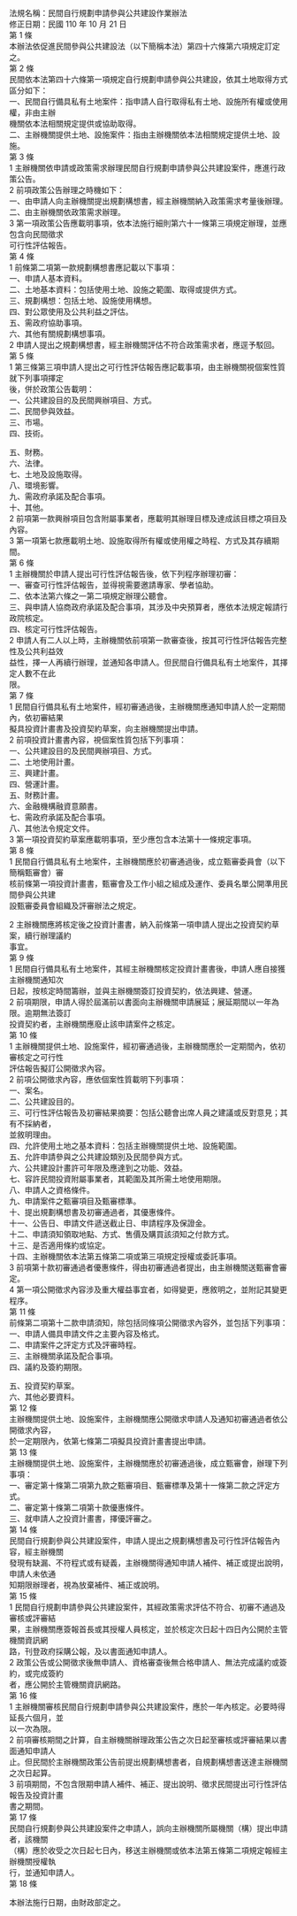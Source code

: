 法規名稱：民間自行規劃申請參與公共建設作業辦法  
修正日期：民國 110 年 10 月 21 日  
第 1 條  
本辦法依促進民間參與公共建設法（以下簡稱本法）第四十六條第六項規定訂定之。  
第 2 條  
民間依本法第四十六條第一項規定自行規劃申請參與公共建設，依其土地取得方式區分如下：  
一、民間自行備具私有土地案件：指申請人自行取得私有土地、設施所有權或使用權，非由主辦  
機關依本法相關規定提供或協助取得。  
二、主辦機關提供土地、設施案件：指由主辦機關依本法相關規定提供土地、設施。  
第 3 條  
1 主辦機關依申請或政策需求辦理民間自行規劃申請參與公共建設案件，應進行政策公告。  
2 前項政策公告辦理之時機如下：  
一、由申請人向主辦機關提出規劃構想書，經主辦機關納入政策需求考量後辦理。  
二、由主辦機關依政策需求辦理。  
3 第一項政策公告應載明事項，依本法施行細則第六十一條第三項規定辦理，並應包含向民間徵求  
可行性評估報告。  
第 4 條  
1 前條第二項第一款規劃構想書應記載以下事項：  
一、申請人基本資料。  
二、土地基本資料：包括使用土地、設施之範圍、取得或提供方式。  
三、規劃構想：包括土地、設施使用構想。  
四、對公眾使用及公共利益之評估。  
五、需政府協助事項。  
六、其他有關規劃構想事項。  
2 申請人提出之規劃構想書，經主辦機關評估不符合政策需求者，應逕予駁回。  
第 5 條  
1 第三條第三項申請人提出之可行性評估報告應記載事項，由主辦機關視個案性質就下列事項擇定  
後，併於政策公告載明：  
一、公共建設目的及民間興辦項目、方式。  
二、民間參與效益。  
三、市場。  
四、技術。  


五、財務。  
六、法律。  
七、土地及設施取得。  
八、環境影響。  
九、需政府承諾及配合事項。  
十、其他。  
2 前項第一款興辦項目包含附屬事業者，應載明其辦理目標及達成該目標之項目及內容。  
3 第一項第七款應載明土地、設施取得所有權或使用權之時程、方式及其存續期間。  
第 6 條  
1 主辦機關於申請人提出可行性評估報告後，依下列程序辦理初審：  
一、審查可行性評估報告，並得視需要邀請專家、學者協助。  
二、依本法第六條之一第二項規定辦理公聽會。  
三、與申請人協商政府承諾及配合事項，其涉及中央預算者，應依本法規定報請行政院核定。  
四、核定可行性評估報告。  
2 申請人有二人以上時，主辦機關依前項第一款審查後，按其可行性評估報告完整性及公共利益效  
益性，擇一人再續行辦理，並通知各申請人。但民間自行備具私有土地案件，其擇定人數不在此  
限。  
第 7 條  
1 民間自行備具私有土地案件，經初審通過後，主辦機關應通知申請人於一定期間內，依初審結果  
擬具投資計畫書及投資契約草案，向主辦機關提出申請。  
2 前項投資計畫書內容，視個案性質包括下列事項：  
一、公共建設目的及民間興辦項目、方式。  
二、土地使用計畫。  
三、興建計畫。  
四、營運計畫。  
五、財務計畫。  
六、金融機構融資意願書。  
七、需政府承諾及配合事項。  
八、其他法令規定文件。  
3 第一項投資契約草案應載明事項，至少應包含本法第十一條規定事項。  
第 8 條  
1 民間自行備具私有土地案件，主辦機關應於初審通過後，成立甄審委員會（以下簡稱甄審會）審  
核前條第一項投資計畫書，甄審會及工作小組之組成及運作、委員名單公開準用民間參與公共建  
設甄審委員會組織及評審辦法之規定。  


2 主辦機關應將核定後之投資計畫書，納入前條第一項申請人提出之投資契約草案，續行辦理議約  
事宜。  
第 9 條  
1 民間自行備具私有土地案件，其經主辦機關核定投資計畫書後，申請人應自接獲主辦機關通知次  
日起，按核定時間籌辦，並與主辦機關簽訂投資契約，依法興建、營運。  
2 前項期限，申請人得於屆滿前以書面向主辦機關申請展延；展延期間以一年為限。逾期無法簽訂  
投資契約者，主辦機關應廢止該申請案件之核定。  
第 10 條  
1 主辦機關提供土地、設施案件，經初審通過後，主辦機關應於一定期間內，依初審核定之可行性  
評估報告擬訂公開徵求內容。  
2 前項公開徵求內容，應依個案性質載明下列事項：  
一、案名。  
二、公共建設目的。  
三、可行性評估報告及初審結果摘要：包括公聽會出席人員之建議或反對意見；其有不採納者，  
並敘明理由。  
四、允許使用土地之基本資料：包括主辦機關提供土地、設施範圍。  
五、允許申請參與之公共建設類別及民間參與方式。  
六、公共建設計畫許可年限及應達到之功能、效益。  
七、容許民間投資附屬事業者，其範圍及其所需土地使用期限。  
八、申請人之資格條件。  
九、申請案件之甄審項目及甄審標準。  
十、提出規劃構想書及初審通過者，其優惠條件。  
十一、公告日、申請文件遞送截止日、申請程序及保證金。  
十二、申請須知領取地點、方式、售價及購買該須知之付款方式。  
十三、是否適用條約或協定。  
十四、主辦機關依本法第五條第二項或第三項規定授權或委託事項。  
3 前項第十款初審通過者優惠條件，得由初審通過者提出，由主辦機關送甄審會審定。  
4 第一項公開徵求內容涉及重大權益事宜者，如得變更，應敘明之，並附記其變更程序。  
第 11 條  
前條第二項第十二款申請須知，除包括同條項公開徵求內容外，並包括下列事項：  
一、申請人備具申請文件之主要內容及格式。  
二、申請案件之評定方式及評審時程。  
三、主辦機關承諾及配合事項。  
四、議約及簽約期限。  


五、投資契約草案。  
六、其他必要資料。  
第 12 條  
主辦機關提供土地、設施案件，主辦機關應公開徵求申請人及通知初審通過者依公開徵求內容，  
於一定期限內，依第七條第二項擬具投資計畫書提出申請。  
第 13 條  
主辦機關提供土地、設施案件，主辦機關應於初審通過後，成立甄審會，辦理下列事項：  
一、審定第十條第二項第九款之甄審項目、甄審標準及第十一條第二款之評定方式。  
二、審定第十條第二項第十款優惠條件。  
三、就申請人之投資計畫書，擇優評審之。  
第 14 條  
民間自行規劃參與公共建設案件，申請人提出之規劃構想書及可行性評估報告內容，經主辦機關  
發現有缺漏、不符程式或有疑義，主辦機關得通知申請人補件、補正或提出說明，申請人未依通  
知期限辦理者，視為放棄補件、補正或說明。  
第 15 條  
1 民間自行規劃申請參與公共建設案件，其經政策需求評估不符合、初審不通過及審核或評審結  
果，主辦機關應簽報首長或其授權人員核定，並於核定次日起十四日內公開於主管機關資訊網  
路，刊登政府採購公報，及以書面通知申請人。  
2 政策公告或公開徵求後無申請人、資格審查後無合格申請人、無法完成議約或簽約，或完成簽約  
者，應公開於主管機關資訊網路。  
第 16 條  
1 主辦機關審核民間自行規劃申請參與公共建設案件，應於一年內核定。必要時得延長六個月，並  
以一次為限。  
2 前項審核期間之計算，自主辦機關辦理政策公告之次日起至審核或評審結果以書面通知申請人  
止。但民間於主辦機關政策公告前提出規劃構想書者，自規劃構想書送達主辦機關之次日起算。  
3 前項期間，不包含限期申請人補件、補正、提出說明、徵求民間提出可行性評估報告及投資計畫  
書之期間。  
第 17 條  
民間自行規劃參與公共建設案件之申請人，誤向主辦機關所屬機關（構）提出申請者，該機關  
（構）應於收受之次日起七日內，移送主辦機關或依本法第五條第二項規定報經主辦機關授權執  
行，並通知申請人。  
第 18 條  


本辦法施行日期，由財政部定之。  



